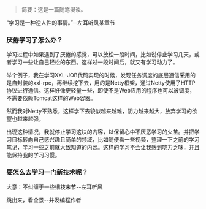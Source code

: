 > 简要：这是一篇随笔漫谈。

“学习是一种逆人性的事情。”--左耳听风某章节



### 厌倦学习了怎么办？

学习过程中如果遇到了厌倦的感觉，可以放松一段时间，比如说停止学习几天，或者学习一些让自己轻松的东西。这样过一段时间后，就又有学习动力了。

举个例子，我在学习XXL-JOB代码实现的时候，发现任务调度的底层通信采用的是自封装的xxl-rpc，再继续挖下去，用的是Netty框架，通过Netty使用了HTTP协议进行通信。这样好像更轻量一些，即使不是Web应用的程序也可以被调度，不需要依赖Tomcat这样的Web容器。

然而我对Netty不熟悉，这样学下去貌似越来越难，阴力越来越大，放弃学习的欲望也越来越强。

出现这种情况，我就停止学习这块的内容，以保留心中不厌恶学习的火苗。并把学习目标转向自己感兴趣且简单的领域，比如随便看一些视频，整理一下之前的学习笔记，学习一些之前就大致知道的内容。这样的学习不会让我感到吃力乏味，并且能保持我的学习习惯。

### 要怎么去学习一门新技术呢？

大意：不纠缠于一些细枝末节--左耳听风

跳出来，看全景--并发编程作者

